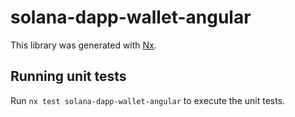 # solana-dapp-wallet-angular

This library was generated with [Nx](https://nx.dev).

## Running unit tests

Run `nx test solana-dapp-wallet-angular` to execute the unit tests.
